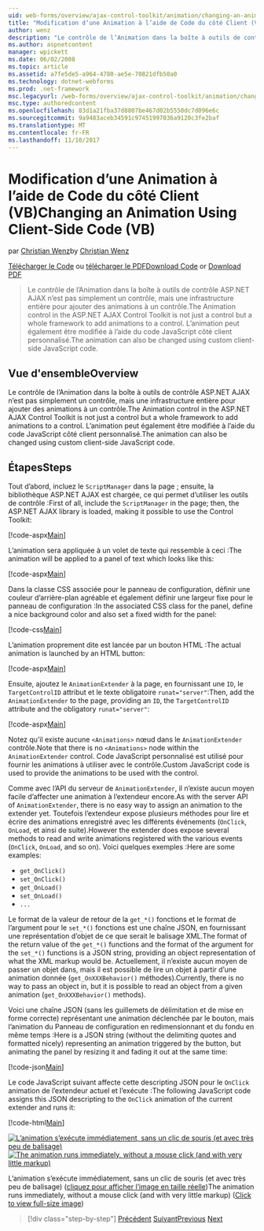 ```yaml
---
uid: web-forms/overview/ajax-control-toolkit/animation/changing-an-animation-using-client-side-code-vb
title: "Modification d’une Animation à l’aide de Code du côté Client (VB) | Documents Microsoft"
author: wenz
description: "Le contrôle de l’Animation dans la boîte à outils de contrôle ASP.NET AJAX n’est pas simplement un contrôle, mais une infrastructure entière pour ajouter des animations à un contrôle. L’animation peut également..."
ms.author: aspnetcontent
manager: wpickett
ms.date: 06/02/2008
ms.topic: article
ms.assetid: a7fe5de5-a964-4780-ae5e-70821dfb50a0
ms.technology: dotnet-webforms
ms.prod: .net-framework
msc.legacyurl: /web-forms/overview/ajax-control-toolkit/animation/changing-an-animation-using-client-side-code-vb
msc.type: authoredcontent
ms.openlocfilehash: 83d1a21fba37d8807be467d02b5550dc7d096e6c
ms.sourcegitcommit: 9a9483aceb34591c97451997036a9120c3fe2baf
ms.translationtype: MT
ms.contentlocale: fr-FR
ms.lasthandoff: 11/10/2017
---
```

<a name="changing-an-animation-using-client-side-code-vb"></a><span data-ttu-id="6b687-104">Modification d’une Animation à l’aide de Code du côté Client (VB)</span><span class="sxs-lookup"><span data-stu-id="6b687-104">Changing an Animation Using Client-Side Code (VB)</span></span>
====================
<span data-ttu-id="6b687-105">par [Christian Wenz](https://github.com/wenz)</span><span class="sxs-lookup"><span data-stu-id="6b687-105">by [Christian Wenz](https://github.com/wenz)</span></span>

<span data-ttu-id="6b687-106">[Télécharger le Code](http://download.microsoft.com/download/f/9/a/f9a26acd-8df4-4484-8a18-199e4598f411/Animation11.vb.zip) ou [télécharger le PDF](http://download.microsoft.com/download/6/7/1/6718d452-ff89-4d3f-a90e-c74ec2d636a3/animation11VB.pdf)</span><span class="sxs-lookup"><span data-stu-id="6b687-106">[Download Code](http://download.microsoft.com/download/f/9/a/f9a26acd-8df4-4484-8a18-199e4598f411/Animation11.vb.zip) or [Download PDF](http://download.microsoft.com/download/6/7/1/6718d452-ff89-4d3f-a90e-c74ec2d636a3/animation11VB.pdf)</span></span>

> <span data-ttu-id="6b687-107">Le contrôle de l’Animation dans la boîte à outils de contrôle ASP.NET AJAX n’est pas simplement un contrôle, mais une infrastructure entière pour ajouter des animations à un contrôle.</span><span class="sxs-lookup"><span data-stu-id="6b687-107">The Animation control in the ASP.NET AJAX Control Toolkit is not just a control but a whole framework to add animations to a control.</span></span> <span data-ttu-id="6b687-108">L’animation peut également être modifiée à l’aide du code JavaScript côté client personnalisé.</span><span class="sxs-lookup"><span data-stu-id="6b687-108">The animation can also be changed using custom client-side JavaScript code.</span></span>


## <a name="overview"></a><span data-ttu-id="6b687-109">Vue d'ensemble</span><span class="sxs-lookup"><span data-stu-id="6b687-109">Overview</span></span>

<span data-ttu-id="6b687-110">Le contrôle de l’Animation dans la boîte à outils de contrôle ASP.NET AJAX n’est pas simplement un contrôle, mais une infrastructure entière pour ajouter des animations à un contrôle.</span><span class="sxs-lookup"><span data-stu-id="6b687-110">The Animation control in the ASP.NET AJAX Control Toolkit is not just a control but a whole framework to add animations to a control.</span></span> <span data-ttu-id="6b687-111">L’animation peut également être modifiée à l’aide du code JavaScript côté client personnalisé.</span><span class="sxs-lookup"><span data-stu-id="6b687-111">The animation can also be changed using custom client-side JavaScript code.</span></span>

## <a name="steps"></a><span data-ttu-id="6b687-112">Étapes</span><span class="sxs-lookup"><span data-stu-id="6b687-112">Steps</span></span>

<span data-ttu-id="6b687-113">Tout d’abord, incluez le `ScriptManager` dans la page ; ensuite, la bibliothèque ASP.NET AJAX est chargée, ce qui permet d’utiliser les outils de contrôle :</span><span class="sxs-lookup"><span data-stu-id="6b687-113">First of all, include the `ScriptManager` in the page; then, the ASP.NET AJAX library is loaded, making it possible to use the Control Toolkit:</span></span>

[!code-aspx[Main](changing-an-animation-using-client-side-code-vb/samples/sample1.aspx)]

<span data-ttu-id="6b687-114">L’animation sera appliquée à un volet de texte qui ressemble à ceci :</span><span class="sxs-lookup"><span data-stu-id="6b687-114">The animation will be applied to a panel of text which looks like this:</span></span>

[!code-aspx[Main](changing-an-animation-using-client-side-code-vb/samples/sample2.aspx)]

<span data-ttu-id="6b687-115">Dans la classe CSS associée pour le panneau de configuration, définir une couleur d’arrière-plan agréable et également définir une largeur fixe pour le panneau de configuration :</span><span class="sxs-lookup"><span data-stu-id="6b687-115">In the associated CSS class for the panel, define a nice background color and also set a fixed width for the panel:</span></span>

[!code-css[Main](changing-an-animation-using-client-side-code-vb/samples/sample3.css)]

<span data-ttu-id="6b687-116">L’animation proprement dite est lancée par un bouton HTML :</span><span class="sxs-lookup"><span data-stu-id="6b687-116">The actual animation is launched by an HTML button:</span></span>

[!code-aspx[Main](changing-an-animation-using-client-side-code-vb/samples/sample4.aspx)]

<span data-ttu-id="6b687-117">Ensuite, ajoutez le `AnimationExtender` à la page, en fournissant une `ID`, le `TargetControlID` attribut et le texte obligatoire `runat="server"`:</span><span class="sxs-lookup"><span data-stu-id="6b687-117">Then, add the `AnimationExtender` to the page, providing an `ID`, the `TargetControlID` attribute and the obligatory `runat="server"`:</span></span>

[!code-aspx[Main](changing-an-animation-using-client-side-code-vb/samples/sample5.aspx)]

<span data-ttu-id="6b687-118">Notez qu’il existe aucune `<Animations>` nœud dans le `AnimationExtender` contrôle.</span><span class="sxs-lookup"><span data-stu-id="6b687-118">Note that there is no `<Animations>` node within the `AnimationExtender` control.</span></span> <span data-ttu-id="6b687-119">Code JavaScript personnalisé est utilisé pour fournir les animations à utiliser avec le contrôle.</span><span class="sxs-lookup"><span data-stu-id="6b687-119">Custom JavaScript code is used to provide the animations to be used with the control.</span></span>

<span data-ttu-id="6b687-120">Comme avec l’API du serveur de `AnimationExtender`, il n’existe aucun moyen facile d’affecter une animation à l’extendeur encore.</span><span class="sxs-lookup"><span data-stu-id="6b687-120">As with the server API of `AnimationExtender`, there is no easy way to assign an animation to the extender yet.</span></span> <span data-ttu-id="6b687-121">Toutefois l’extendeur expose plusieurs méthodes pour lire et écrire des animations enregistré avec les différents événements (`OnClick`, `OnLoad`, et ainsi de suite).</span><span class="sxs-lookup"><span data-stu-id="6b687-121">However the extender does expose several methods to read and write animations registered with the various events (`OnClick`, `OnLoad`, and so on).</span></span> <span data-ttu-id="6b687-122">Voici quelques exemples :</span><span class="sxs-lookup"><span data-stu-id="6b687-122">Here are some examples:</span></span>

- `get_OnClick()`
- `set_OnClick()`
- `get_OnLoad()`
- `set_OnLoad()`
- `...`

<span data-ttu-id="6b687-123">Le format de la valeur de retour de la `get_*()` fonctions et le format de l’argument pour le `set_*()` fonctions est une chaîne JSON, en fournissant une représentation d’objet de ce que serait le balisage XML.</span><span class="sxs-lookup"><span data-stu-id="6b687-123">The format of the return value of the `get_*()` functions and the format of the argument for the `set_*()` functions is a JSON string, providing an object representation of what the XML markup would be.</span></span> <span data-ttu-id="6b687-124">Actuellement, il n’existe aucun moyen de passer un objet dans, mais il est possible de lire un objet à partir d’une animation donnée (`get_OnXXXBehavior()` méthodes).</span><span class="sxs-lookup"><span data-stu-id="6b687-124">Currently, there is no way to pass an object in, but it is possible to read an object from a given animation (`get_OnXXXBehavior()` methods).</span></span>

<span data-ttu-id="6b687-125">Voici une chaîne JSON (sans les guillemets de délimitation et de mise en forme correcte) représentant une animation déclenchée par le bouton, mais l’animation du Panneau de configuration en redimensionnant et du fondu en même temps :</span><span class="sxs-lookup"><span data-stu-id="6b687-125">Here is a JSON string (without the delimiting quotes and formatted nicely) representing an animation triggered by the button, but animating the panel by resizing it and fading it out at the same time:</span></span>

[!code-json[Main](changing-an-animation-using-client-side-code-vb/samples/sample6.json)]

<span data-ttu-id="6b687-126">Le code JavaScript suivant affecte cette descripting JSON pour le `OnClick` animation de l’extendeur actuel et l’exécute :</span><span class="sxs-lookup"><span data-stu-id="6b687-126">The following JavaScript code assigns this JSON descripting to the `OnClick` animation of the current extender and runs it:</span></span>

[!code-html[Main](changing-an-animation-using-client-side-code-vb/samples/sample7.html)]


<span data-ttu-id="6b687-127">[![L’animation s’exécute immédiatement, sans un clic de souris (et avec très peu de balisage)](changing-an-animation-using-client-side-code-vb/_static/image2.png)](changing-an-animation-using-client-side-code-vb/_static/image1.png)</span><span class="sxs-lookup"><span data-stu-id="6b687-127">[![The animation runs immediately, without a mouse click (and with very little markup)](changing-an-animation-using-client-side-code-vb/_static/image2.png)](changing-an-animation-using-client-side-code-vb/_static/image1.png)</span></span>

<span data-ttu-id="6b687-128">L’animation s’exécute immédiatement, sans un clic de souris (et avec très peu de balisage) ([cliquez pour afficher l’image en taille réelle](changing-an-animation-using-client-side-code-vb/_static/image3.png))</span><span class="sxs-lookup"><span data-stu-id="6b687-128">The animation runs immediately, without a mouse click (and with very little markup) ([Click to view full-size image](changing-an-animation-using-client-side-code-vb/_static/image3.png))</span></span>

>[!div class="step-by-step"]
<span data-ttu-id="6b687-129">[Précédent](executing-animations-using-client-side-code-vb.md)
[Suivant](animating-an-updatepanel-control-vb.md)</span><span class="sxs-lookup"><span data-stu-id="6b687-129">[Previous](executing-animations-using-client-side-code-vb.md)
[Next](animating-an-updatepanel-control-vb.md)</span></span>
